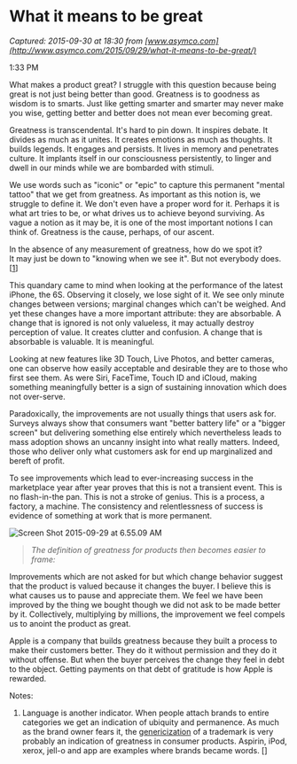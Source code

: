 # What it means to be great

_Captured: 2015-09-30 at 18:30 from [www.asymco.com](http://www.asymco.com/2015/09/29/what-it-means-to-be-great/)_

1:33 PM

What makes a product great? I struggle with this question because being great is not just being better than good. Greatness is to goodness as wisdom is to smarts. Just like getting smarter and smarter may never make you wise, getting better and better does not mean ever becoming great.

Greatness is transcendental. It's hard to pin down. It inspires debate. It divides as much as it unites. It creates emotions as much as thoughts. It builds legends. It engages and persists. It lives in memory and penetrates culture. It implants itself in our consciousness persistently, to linger and dwell in our minds while we are bombarded with stimuli.

We use words such as "iconic" or "epic" to capture this permanent "mental tattoo" that we get from greatness. As important as this notion is, we struggle to define it. We don't even have a proper word for it. Perhaps it is what art tries to be, or what drives us to achieve beyond surviving. As vague a notion as it may be, it is one of the most important notions I can think of. Greatness is the cause, perhaps, of our ascent.

In the absence of any measurement of greatness, how do we spot it?  
It may just be down to "knowing when we see it". But not everybody does.[[1](http://www.asymco.com/2015/09/29/what-it-means-to-be-great/)]

This quandary came to mind when looking at the performance of the latest iPhone, the 6S. Observing it closely, we lose sight of it. We see only minute changes between versions; marginal changes which can't be weighed. And yet these changes have a more important attribute: they are absorbable. A change that is ignored is not only valueless, it may actually destroy perception of value. It creates clutter and confusion. A change that is absorbable is valuable. It is meaningful.

Looking at new features like 3D Touch, Live Photos, and better cameras, one can observe how easily acceptable and desirable they are to those who first see them. As were Siri, FaceTime, Touch ID and iCloud, making something meaningfully better is a sign of sustaining innovation which does not over-serve.

Paradoxically, the improvements are not usually things that users ask for. Surveys always show that consumers want "better battery life" or a "bigger screen" but delivering something else entirely which nevertheless leads to mass adoption shows an uncanny insight into what really matters. Indeed, those who deliver only what customers ask for end up marginalized and bereft of profit.

To see improvements which lead to ever-increasing success in the marketplace year after year proves that this is not a transient event. This is no flash-in-the pan. This is not a stroke of genius. This is a process, a factory, a machine. The consistency and relentlessness of success is evidence of something at work that is more permanent.

![Screen Shot 2015-09-29 at 6.55.09 AM](http://www.asymco.com/wp-content/uploads/2015/09/Screen-Shot-2015-09-29-at-6.55.09-AM.png)

> _The definition of greatness for products then becomes easier to frame:_

Improvements which are not asked for but which change behavior suggest that the product is valued because it changes the buyer. I believe this is what causes us to pause and appreciate them. We feel we have been improved by the thing we bought though we did not ask to be made better by it. Collectively, multiplying by millions, the improvement we feel compels us to anoint the product as great.

Apple is a company that builds greatness because they built a process to make their customers better. They do it without permission and they do it without offense. But when the buyer perceives the change they feel in debt to the object. Getting payments on that debt of gratitude is how Apple is rewarded.

Notes:

  1. Language is another indicator. When people attach brands to entire categories we get an indication of ubiquity and permanence. As much as the brand owner fears it, the [genericization](https://en.wikipedia.org/wiki/List_of_generic_and_genericized_trademarks) of a trademark is very probably an indication of greatness in consumer products. Aspirin, iPod, xerox, jell-o and app are examples where brands became words. []
